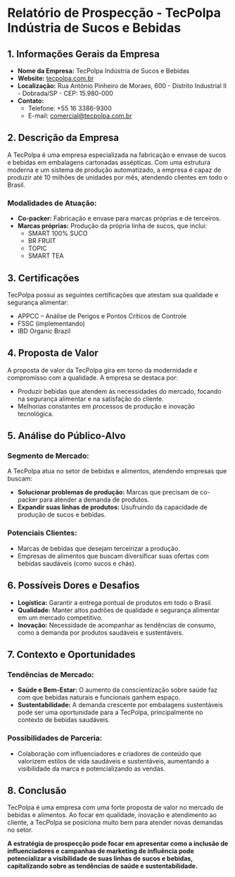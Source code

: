 # Relatório de Prospecção - TecPolpa Indústria de Sucos e Bebidas

## 1. Informações Gerais da Empresa

- **Nome da Empresa:** TecPolpa Indústria de Sucos e Bebidas
- **Website:** [tecpolpa.com.br](http://www.tecpolpa.com.br)
- **Localização:** Rua Antônio Pinheiro de Moraes, 600 - Distrito Industrial II - Dobrada/SP - CEP: 15.980-000
- **Contato:** 
  - Telefone: +55 16 3386-9300
  - E-mail: comercial@tecpolpa.com.br

## 2. Descrição da Empresa

A TecPolpa é uma empresa especializada na fabricação e envase de sucos e bebidas em embalagens cartonadas assépticas. Com uma estrutura moderna e um sistema de produção automatizado, a empresa é capaz de produzir até 10 milhões de unidades por mês, atendendo clientes em todo o Brasil.

### Modalidades de Atuação:
- **Co-packer:** Fabricação e envase para marcas próprias e de terceiros.
- **Marcas próprias:** Produção da própria linha de sucos, que inclui:
  - SMART 100% SUCO
  - BR FRUIT
  - TOPIC
  - SMART TEA

## 3. Certificações

TecPolpa possui as seguintes certificações que atestam sua qualidade e segurança alimentar:
- APPCC – Análise de Perigos e Pontos Críticos de Controle
- FSSC (implementando)
- IBD Organic Brazil

## 4. Proposta de Valor

A proposta de valor da TecPolpa gira em torno da modernidade e compromisso com a qualidade. A empresa se destaca por:
- Produzir bebidas que atendem às necessidades do mercado, focando na segurança alimentar e na satisfação do cliente.
- Melhorias constantes em processos de produção e inovação tecnológica.

## 5. Análise do Público-Alvo

### Segmento de Mercado:
A TecPolpa atua no setor de bebidas e alimentos, atendendo empresas que buscam:
- **Solucionar problemas de produção:** Marcas que precisam de co-packer para atender a demanda de produtos.
- **Expandir suas linhas de produtos:** Usufruindo da capacidade de produção de sucos e bebidas.

### Potenciais Clientes:
- Marcas de bebidas que desejam terceirizar a produção.
- Empresas de alimentos que buscam diversificar suas ofertas com bebidas saudáveis (como sucos e chás).

## 6. Possíveis Dores e Desafios

- **Logística:** Garantir a entrega pontual de produtos em todo o Brasil.
- **Qualidade:** Manter altos padrões de qualidade e segurança alimentar em um mercado competitivo.
- **Inovação:** Necessidade de acompanhar as tendências de consumo, como a demanda por produtos saudáveis e sustentáveis.

## 7. Contexto e Oportunidades

### Tendências de Mercado:
- **Saúde e Bem-Estar:** O aumento da conscientização sobre saúde faz com que bebidas naturais e funcionais ganhem espaço.
- **Sustentabilidade:** A demanda crescente por embalagens sustentáveis pode ser uma oportunidade para a TecPolpa, principalmente no contexto de bebidas saudáveis.

### Possibilidades de Parceria:
- Colaboração com influenciadores e criadores de conteúdo que valorizem estilos de vida saudáveis e sustentáveis, aumentando a visibilidade da marca e potencializando as vendas.

## 8. Conclusão

TecPolpa é uma empresa com uma forte proposta de valor no mercado de bebidas e alimentos. Ao focar em qualidade, inovação e atendimento ao cliente, a TecPolpa se posiciona muito bem para atender novas demandas no setor.

**A estratégia de prospecção pode focar em apresentar como a inclusão de influenciadores e campanhas de marketing de influência pode potencializar a visibilidade de suas linhas de sucos e bebidas, capitalizando sobre as tendências de saúde e sustentabilidade.**